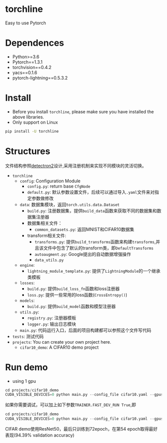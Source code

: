 # torchline
Easy to use Pytorch

# Dependences

- Python>=3.6
- Pytorch==1.3.1
- torchvision==0.4.2
- yacs==0.1.6
- pytorch-lightning==0.5.3.2


# Install

- Before you install `torchline`, please make sure you have installed the above libraries.
- Only support on Linux

```bash
pip install -U torchline
```

# Structures

文件结构参照[detectron2](https://www.google.com/url?sa=t&rct=j&q=&esrc=s&source=web&cd=1&cad=rja&uact=8&ved=2ahUKEwiux_PXpLDmAhVOPnAKHVTjDVEQFjAAegQIBxAC&url=https%3A%2F%2Fgithub.com%2Ffacebookresearch%2Fdetectron2&usg=AOvVaw25FixXG7GH7dRKY6sOc2Oc)设计,采用注册机制来实现不同模块的灵活切换。

- `torchline`
    - `config`: Configuration Module
        - `config.py`: return base `CfgNode`
        - `default.py`: 默认参数设置文件，后续可以通过导入`.yaml`文件来对指定参数做修改
    - `data`: 数据集模块，返回`torch.utils.data.Dataset`
        - `build.py`: 注册数据集，提供`build_data`函数来获取不同的数据集和数据集注册器
        - 数据集相关文件：
          - `common_datasets.py`: 返回MNIST和CIFAR10数据集
        - transform相关文件:
          - `transforms.py`: 提供`build_transforms`函数来构建`transforms`,并且该文件中包含了默认的transform类，即`DefaultTransforms`
          - `autoaugment.py`: Google提出的自动数据增强操作
          - `data_utils.py`
    - `engine`: 
        - `lightning_module_template.py`: 提供了`LightningModule`的一个继承类模板
    - `losses`:
        - `build.py`: 提供`build_loss_fn`函数和loss注册器
        - `loss.py`: 提供一些常用的loss函数(`CrossEntropy()`)
    - `models`:
        - `build.py`: 提供`build_model`函数和模型注册器
    - `utils.py`:
      - `registry.py`: 注册器模板
      - `logger.py`: 输出日志模块
    - `main.py`: 代码运行入口，后面的项目构建都可以参照这个文件写代码
- `tests`: 测试代码
- `projects`: You can create your own project here.
    - `cifar10_demo`: A CIFAR10 demo project


# Run demo

- using 1 gpu
```python
cd projects/cifar10_demo
CUDA_VISIBLE_DEVICES=0 python main.py --config_file cifar10.yaml --gpus 1" 
```

如果你需要调试，可以加上如下参数`TRAINER.FAST_DEV_RUN True`,即
```python
cd projects/cifar10_demo
CUDA_VISIBLE_DEVICES=0 python main.py --config_file cifar10.yaml --gpus 1 TRAINER.FAST_DEV_RUN True
```
CIFAR demo使用ResNet50，最后只训练到72epoch，在第54 epoch取得最好表现(94.39% validation accuracy)
